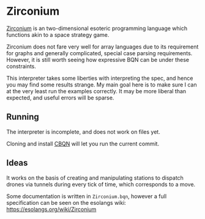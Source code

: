 # Zirconium
[Zirconium](https://esolangs.org/wiki/Zirconium) is an two-dimensional esoteric programming language which functions akin to a space strategy game.

Zirconium does not fare very well for array languages due to its requirement for graphs and
generally complicated, special case parsing requirements. However, it is still worth seeing how
expressive BQN can be under these constraints.

This interpreter takes some liberties with interpreting the spec, and hence you may find some results strange.
My main goal here is to make sure I can at the very least run the examples correctly. It may be more liberal than
expected, and useful errors will be sparse.

## Running
The interpreter is incomplete, and does not work on files yet.

Cloning and install [CBQN](https://github.com/dzaima/CBQN/) will let you run the current commit.

## Ideas
It works on the basis of creating and manipulating stations to dispatch drones via tunnels during every tick of time, which corresponds to a move.

Some documentation is written in `Zirconium.bqn`, however a full specification can be seen on the esolangs wiki: https://esolangs.org/wiki/Zirconium
